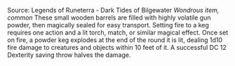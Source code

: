 Source: Legends of Runeterra - Dark Tides of Bilgewater
*Wondrous item, common*
These small wooden barrels are filled with highly volatile gun powder, then magically sealed for easy transport. Setting fire to a keg requires one action and a lit torch, match, or similar magical effect. Once set on fire, a powder keg explodes at the end of the round it is lit, dealing 1d10 fire damage to creatures and objects within 10 feet of it. A successful DC 12 Dexterity saving throw halves the damage.